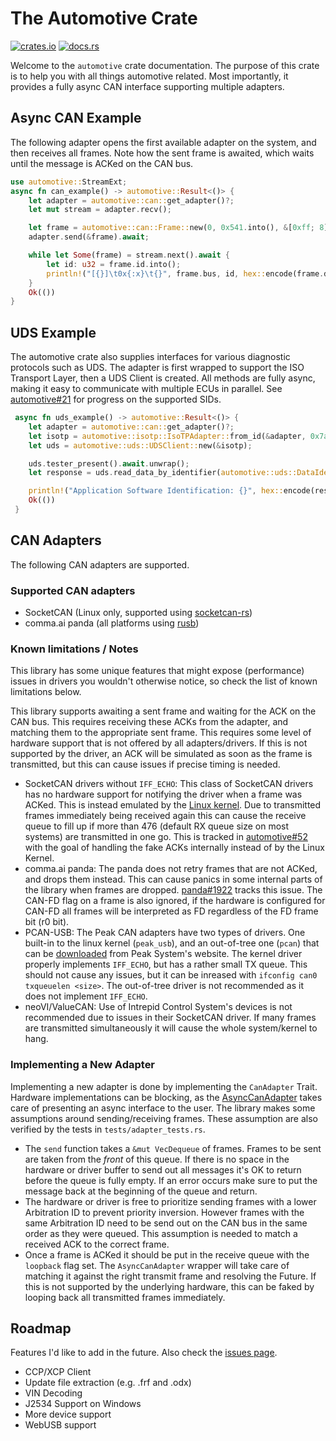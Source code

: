# The Automotive Crate
[![crates.io](https://img.shields.io/crates/v/automotive.svg)](https://crates.io/crates/automotive)
[![docs.rs](https://img.shields.io/docsrs/automotive)](https://docs.rs/automotive/latest/automotive/)

Welcome to the `automotive` crate documentation. The purpose of this crate is to help you with all things automotive related. Most importantly, it provides a fully async CAN interface supporting multiple adapters.

## Async CAN Example
The following adapter opens the first available adapter on the system, and then receives all frames. Note how the sent frame is awaited, which waits until the message is ACKed on the CAN bus.

```rust
use automotive::StreamExt;
async fn can_example() -> automotive::Result<()> {
    let adapter = automotive::can::get_adapter()?;
    let mut stream = adapter.recv();

    let frame = automotive::can::Frame::new(0, 0x541.into(), &[0xff; 8])?;
    adapter.send(&frame).await;

    while let Some(frame) = stream.next().await {
        let id: u32 = frame.id.into();
        println!("[{}]\t0x{:x}\t{}", frame.bus, id, hex::encode(frame.data));
    }
    Ok(())
}
```

## UDS Example
The automotive crate also supplies interfaces for various diagnostic protocols such as UDS. The adapter is first wrapped to support the ISO Transport Layer, then a UDS Client is created. All methods are fully async, making it easy to communicate with multiple ECUs in parallel. See [automotive#21](https://github.com/I-CAN-hack/automotive/issues/21) for progress on the supported SIDs.

```rust
 async fn uds_example() -> automotive::Result<()> {
    let adapter = automotive::can::get_adapter()?;
    let isotp = automotive::isotp::IsoTPAdapter::from_id(&adapter, 0x7a1);
    let uds = automotive::uds::UDSClient::new(&isotp);

    uds.tester_present().await.unwrap();
    let response = uds.read_data_by_identifier(automotive::uds::DataIdentifier::ApplicationSoftwareIdentification as u16).await?;

    println!("Application Software Identification: {}", hex::encode(response));
    Ok(())
 }
```

## CAN Adapters
The following CAN adapters are supported.

### Supported CAN adapters
 - SocketCAN (Linux only, supported using [socketcan-rs](https://github.com/socketcan-rs/socketcan-rs))
 - comma.ai panda (all platforms using [rusb](https://crates.io/crates/rusb))

### Known limitations / Notes
This library has some unique features that might expose (performance) issues in drivers you wouldn't otherwise notice, so check the list of known limitations below.

This library supports awaiting a sent frame and waiting for the ACK on the CAN bus. This requires receiving these ACKs from the adapter, and matching them to the appropriate sent frame. This requires some level of hardware support that is not offered by all adapters/drivers. If this is not supported by the driver, an ACK will be simulated as soon as the frame is transmitted, but this can cause issues if precise timing is needed.

 - SocketCAN drivers without `IFF_ECHO`: This class of SocketCAN drivers has no hardware support for notifying the driver when a frame was ACKed. This is instead emulated by the [Linux kernel](https://github.com/torvalds/linux/blob/master/net/can/af_can.c#L256). Due to transmitted frames immediately being received again this can cause the receive queue to fill up if more than 476 (default RX queue size on most systems) are transmitted in one go. This is tracked in [automotive#52](https://github.com/I-CAN-hack/automotive/issues/52) with the goal of handling the fake ACKs internally instead of by the Linux Kernel.
 - comma.ai panda: The panda does not retry frames that are not ACKed, and drops them instead. This can cause panics in some internal parts of the library when frames are dropped. [panda#1922](https://github.com/commaai/panda/issues/1922) tracks this issue. The CAN-FD flag on a frame is also ignored, if the hardware is configured for CAN-FD all frames will be interpreted as FD regardless of the FD frame bit (r0 bit).
 - PCAN-USB: The Peak CAN adapters have two types of drivers. One built-in to the linux kernel (`peak_usb`), and an out-of-tree one (`pcan`) that can be [downloaded](https://www.peak-system.com/fileadmin/media/linux/index.htm) from Peak System's website. The kernel driver properly implements `IFF_ECHO`, but has a rather small TX queue. This should not cause any issues, but it can be inreased with `ifconfig can0 txqueuelen <size>`. The out-of-tree driver is not recommended as it does  not implement `IFF_ECHO`.
  - neoVI/ValueCAN: Use of Intrepid Control System's devices is not recommended due to issues in their SocketCAN driver. If many frames are transmitted simultaneously it will cause the whole system/kernel to hang.


### Implementing a New Adapter
Implementing a new adapter is done by implementing the `CanAdapter` Trait. Hardware implementations can be blocking, as the [AsyncCanAdapter](https://docs.rs/automotive/latest/automotive/async_can/struct.AsyncCanAdapter.html) takes care of presenting an async interface to the user. The library makes some assumptions around sending/receiving frames. These assumption are also verified by the tests in `tests/adapter_tests.rs`.

 - The `send` function takes a `&mut VecDequeue` of frames. Frames to be sent are taken from the *front* of this queue. If there is no space in the hardware or driver buffer to send out all messages it's OK to return before the queue is fully empty. If an error occurs make sure to put the message back at the beginning of the queue and return.
 - The hardware or driver is free to prioritize sending frames with a lower Arbitration ID to prevent priority inversion. However frames with the same Arbitration ID need to be send out on the CAN bus in the same order as they were queued. This assumption is needed to match a received ACK to the correct frame.
 - Once a frame is ACKed it should be put in the receive queue with the `loopback` flag set. The `AsyncCanAdapter` wrapper will take care of matching it against the right transmit frame and resolving the Future. If this is not supported by the underlying hardware, this can be faked by looping back all transmitted frames immediately.



 ## Roadmap
 Features I'd like to add in the future. Also check the [issues page](https://github.com/I-CAN-hack/automotive/issues?q=is%3Aopen+is%3Aissue+label%3Aenhancement).
 - CCP/XCP Client
 - Update file extraction (e.g. .frf and .odx)
 - VIN Decoding
 - J2534 Support on Windows
 - More device support
 - WebUSB support
